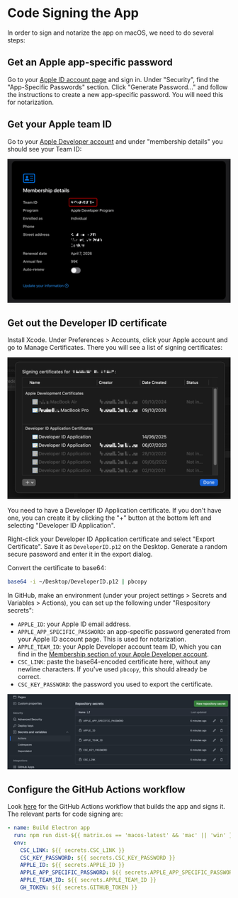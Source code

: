 # Code Signing the App

In order to sign and notarize the app on macOS, we need to do several steps:

## Get an Apple app-specific password

Go to your [Apple ID account page](https://appleid.apple.com/) and sign in. Under "Security", find the "App-Specific Passwords" section. Click "Generate Password..." and follow the instructions to create a new app-specific password. You will need this for notarization.

## Get your Apple team ID

Go to your [Apple Developer account](https://developer.apple.com/account) and under "membership details" you should see your Team ID:

![Apple Developer Membership](.github/apple-developer-membership.png)

## Get out the Developer ID certificate

Install Xcode. Under Preferences > Accounts, click your Apple account and go to Manage Certificates. There you will see a list of signing certificates:

![Xcode Certificates](.github/xcode-certificates.png)

You need to have a Developer ID Application certificate. If you don't have one, you can create it by clicking the "+" button at the bottom left and selecting "Developer ID Application".

Right-click your Developer ID Application certificate and select "Export Certificate". Save it as `DeveloperID.p12` on the Desktop. Generate a random secure password and enter it in the export dialog.

Convert the certificate to base64:

```bash
base64 -i ~/Desktop/DeveloperID.p12 | pbcopy
```

In GitHub, make an environment (under your project settings > Secrets and Variables > Actions), you can set up the following under "Respository secrets":

- `APPLE_ID`: your Apple ID email address.
- `APPLE_APP_SPECIFIC_PASSWORD`: an app-specific password generated from your Apple ID account page. This is used for notarization.
- `APPLE_TEAM_ID`: your Apple Developer account team ID, which you can find in the [Membership section of your Apple Developer account](https://developer.apple.com/account).
- `CSC_LINK`: paste the base64-encoded certificate here, without any newline characters. If you've used `pbcopy`, this should already be correct.
- `CSC_KEY_PASSWORD`: the password you used to export the certificate.

![GitHub Secrets](.github/github-secrets.png)

## Configure the GitHub Actions workflow

Look [here](https://github.com/figmentapp/figment/blob/master/.github/workflows/build.yml) for the GitHub Actions workflow that builds the app and signs it. The relevant parts for code signing are:

```yaml
- name: Build Electron app
  run: npm run dist-${{ matrix.os == 'macos-latest' && 'mac' || 'win' }}
  env:
    CSC_LINK: ${{ secrets.CSC_LINK }}
    CSC_KEY_PASSWORD: ${{ secrets.CSC_KEY_PASSWORD }}
    APPLE_ID: ${{ secrets.APPLE_ID }}
    APPLE_APP_SPECIFIC_PASSWORD: ${{ secrets.APPLE_APP_SPECIFIC_PASSWORD }}
    APPLE_TEAM_ID: ${{ secrets.APPLE_TEAM_ID }}
    GH_TOKEN: ${{ secrets.GITHUB_TOKEN }}
```

